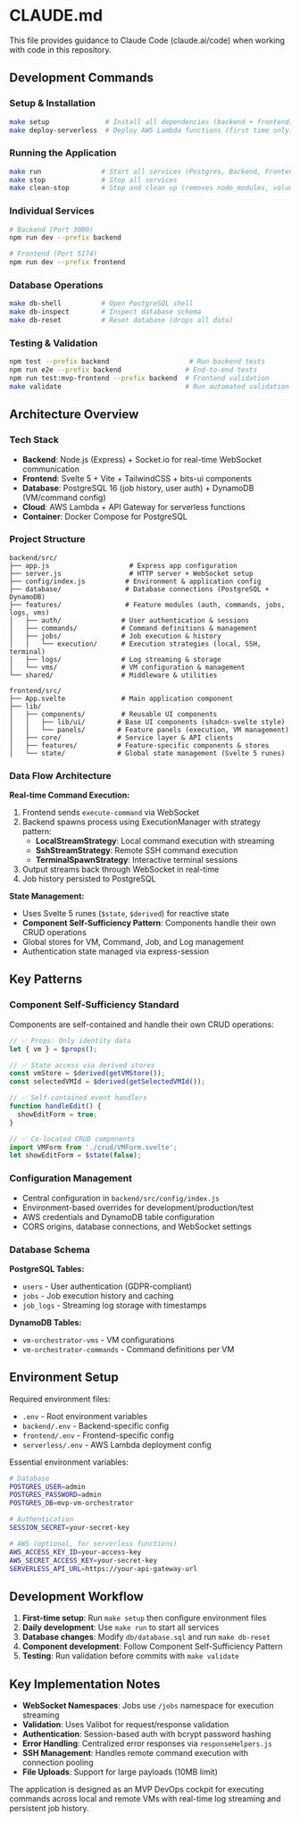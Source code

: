 # CLAUDE.md

This file provides guidance to Claude Code (claude.ai/code) when working with code in this repository.

## Development Commands

### Setup & Installation
```bash
make setup              # Install all dependencies (backend + frontend)
make deploy-serverless  # Deploy AWS Lambda functions (first time only)
```

### Running the Application
```bash
make run               # Start all services (Postgres, Backend, Frontend)
make stop              # Stop all services
make clean-stop        # Stop and clean up (removes node_modules, volumes)
```

### Individual Services
```bash
# Backend (Port 3000)
npm run dev --prefix backend

# Frontend (Port 5174)
npm run dev --prefix frontend
```

### Database Operations
```bash
make db-shell          # Open PostgreSQL shell
make db-inspect        # Inspect database schema  
make db-reset          # Reset database (drops all data)
```

### Testing & Validation
```bash
npm test --prefix backend                    # Run backend tests
npm run e2e --prefix backend                # End-to-end tests
npm run test:mvp-frontend --prefix backend  # Frontend validation
make validate                               # Run automated validation
```

## Architecture Overview

### Tech Stack
- **Backend**: Node.js (Express) + Socket.io for real-time WebSocket communication
- **Frontend**: Svelte 5 + Vite + TailwindCSS + bits-ui components
- **Database**: PostgreSQL 16 (job history, user auth) + DynamoDB (VM/command config)
- **Cloud**: AWS Lambda + API Gateway for serverless functions
- **Container**: Docker Compose for PostgreSQL

### Project Structure
```
backend/src/
├── app.js                    # Express app configuration
├── server.js                 # HTTP server + WebSocket setup
├── config/index.js          # Environment & application config
├── database/                # Database connections (PostgreSQL + DynamoDB)
├── features/                # Feature modules (auth, commands, jobs, logs, vms)
│   ├── auth/               # User authentication & sessions
│   ├── commands/           # Command definitions & management
│   ├── jobs/               # Job execution & history
│   │   └── execution/      # Execution strategies (local, SSH, terminal)
│   ├── logs/               # Log streaming & storage
│   └── vms/                # VM configuration & management
└── shared/                 # Middleware & utilities

frontend/src/
├── App.svelte              # Main application component
├── lib/
│   ├── components/         # Reusable UI components
│   │   ├── lib/ui/        # Base UI components (shadcn-svelte style)
│   │   └── panels/        # Feature panels (execution, VM management)
│   ├── core/              # Service layer & API clients
│   ├── features/          # Feature-specific components & stores
│   └── state/             # Global state management (Svelte 5 runes)
```

### Data Flow Architecture

**Real-time Command Execution:**
1. Frontend sends `execute-command` via WebSocket
2. Backend spawns process using ExecutionManager with strategy pattern:
   - **LocalStreamStrategy**: Local command execution with streaming
   - **SshStreamStrategy**: Remote SSH command execution  
   - **TerminalSpawnStrategy**: Interactive terminal sessions
3. Output streams back through WebSocket in real-time
4. Job history persisted to PostgreSQL

**State Management:**
- Uses Svelte 5 runes (`$state`, `$derived`) for reactive state
- **Component Self-Sufficiency Pattern**: Components handle their own CRUD operations
- Global stores for VM, Command, Job, and Log management
- Authentication state managed via express-session

## Key Patterns

### Component Self-Sufficiency Standard
Components are self-contained and handle their own CRUD operations:

```javascript
// ✅ Props: Only identity data
let { vm } = $props();

// ✅ State access via derived stores  
const vmStore = $derived(getVMStore());
const selectedVMId = $derived(getSelectedVMId());

// ✅ Self-contained event handlers
function handleEdit() {
  showEditForm = true;
}

// ✅ Co-located CRUD components
import VMForm from './crud/VMForm.svelte';
let showEditForm = $state(false);
```

### Configuration Management
- Central configuration in `backend/src/config/index.js`
- Environment-based overrides for development/production/test
- AWS credentials and DynamoDB table configuration
- CORS origins, database connections, and WebSocket settings

### Database Schema
**PostgreSQL Tables:**
- `users` - User authentication (GDPR-compliant)
- `jobs` - Job execution history and caching  
- `job_logs` - Streaming log storage with timestamps

**DynamoDB Tables:**
- `vm-orchestrator-vms` - VM configurations
- `vm-orchestrator-commands` - Command definitions per VM

## Environment Setup

Required environment files:
- `.env` - Root environment variables
- `backend/.env` - Backend-specific config  
- `frontend/.env` - Frontend-specific config
- `serverless/.env` - AWS Lambda deployment config

Essential environment variables:
```bash
# Database
POSTGRES_USER=admin
POSTGRES_PASSWORD=admin  
POSTGRES_DB=mvp-vm-orchestrator

# Authentication
SESSION_SECRET=your-secret-key

# AWS (optional, for serverless functions)
AWS_ACCESS_KEY_ID=your-access-key
AWS_SECRET_ACCESS_KEY=your-secret-key
SERVERLESS_API_URL=https://your-api-gateway-url
```

## Development Workflow

1. **First-time setup**: Run `make setup` then configure environment files
2. **Daily development**: Use `make run` to start all services
3. **Database changes**: Modify `db/database.sql` and run `make db-reset`
4. **Component development**: Follow Component Self-Sufficiency Pattern
5. **Testing**: Run validation before commits with `make validate`

## Key Implementation Notes

- **WebSocket Namespaces**: Jobs use `/jobs` namespace for execution streaming
- **Validation**: Uses Valibot for request/response validation
- **Authentication**: Session-based auth with bcrypt password hashing
- **Error Handling**: Centralized error responses via `responseHelpers.js`
- **SSH Management**: Handles remote command execution with connection pooling
- **File Uploads**: Support for large payloads (10MB limit)

The application is designed as an MVP DevOps cockpit for executing commands across local and remote VMs with real-time log streaming and persistent job history.